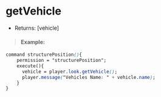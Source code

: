 # getVehicle

* Returns: \[vehicle\]

> #### Example:

```css
command structurePosition(){
    permission = "structurePosition";
    execute(){
      vehicle = player.look.getVehicle();
      player.message("Vehicles Name: " + vehicle.name);
    }
}
```

